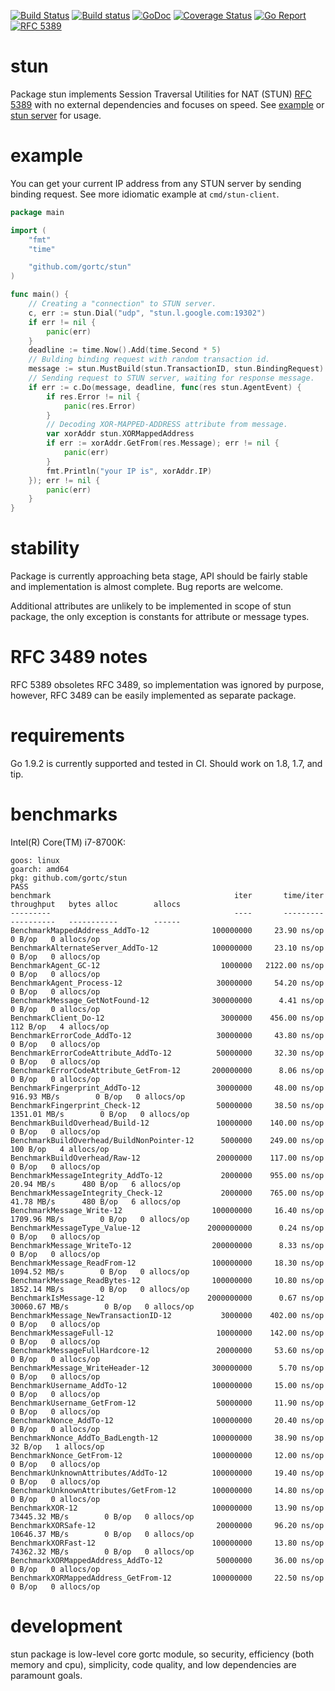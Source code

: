 [![Build Status](https://travis-ci.org/gortc/stun.svg)](https://travis-ci.org/gortc/stun)
[![Build status](https://ci.appveyor.com/api/projects/status/fw3drn3k52mf5ghw/branch/master?svg=true)](https://ci.appveyor.com/project/ernado/stun-j08g0/branch/master)
[![GoDoc](https://godoc.org/github.com/gortc/stun?status.svg)](http://godoc.org/github.com/gortc/stun)
[![Coverage Status](https://coveralls.io/repos/github/gortc/stun/badge.svg?branch=master)](https://coveralls.io/github/gortc/stun?branch=master)
[![Go Report](https://goreportcard.com/badge/github.com/gortc/stun?camo=retarded)](http://goreportcard.com/report/gortc/stun)
[![RFC 5389](https://img.shields.io/badge/RFC-5389-blue.svg)](https://tools.ietf.org/html/rfc5389)

# stun
Package stun implements Session Traversal Utilities for
NAT (STUN) [RFC 5389](https://tools.ietf.org/html/rfc5389) with no external dependencies and focuses on speed.
See [example](https://godoc.org/github.com/gortc/stun#example-Message)
or [stun server](https://github.com/gortc/stund) for usage.

# example
You can get your current IP address from any STUN server by sending
binding request. See more idiomatic example at `cmd/stun-client`.
```go
package main

import (
	"fmt"
	"time"

	"github.com/gortc/stun"
)

func main() {
	// Creating a "connection" to STUN server.
	c, err := stun.Dial("udp", "stun.l.google.com:19302")
	if err != nil {
		panic(err)
	}
	deadline := time.Now().Add(time.Second * 5)
	// Bulding binding request with random transaction id.
	message := stun.MustBuild(stun.TransactionID, stun.BindingRequest)
	// Sending request to STUN server, waiting for response message.
	if err := c.Do(message, deadline, func(res stun.AgentEvent) {
		if res.Error != nil {
			panic(res.Error)
		}
		// Decoding XOR-MAPPED-ADDRESS attribute from message.
		var xorAddr stun.XORMappedAddress
		if err := xorAddr.GetFrom(res.Message); err != nil {
			panic(err)
		}
		fmt.Println("your IP is", xorAddr.IP)
	}); err != nil {
		panic(err)
	}
}
```

# stability
Package is currently approaching beta stage, API should be fairly stable
and implementation is almost complete. Bug reports are welcome.

Additional attributes are unlikely to be implemented in scope of stun package,
the only exception is constants for attribute or message types.

# RFC 3489 notes
RFC 5389 obsoletes RFC 3489, so implementation was ignored by purpose, however,
RFC 3489 can be easily implemented as separate package.

# requirements
Go 1.9.2 is currently supported and tested in CI. Should work on 1.8, 1.7, and tip.

# benchmarks

Intel(R) Core(TM) i7-8700K:

```
goos: linux
goarch: amd64
pkg: github.com/gortc/stun
PASS
benchmark                                         iter       time/iter      throughput   bytes alloc        allocs
---------                                         ----       ---------      ----------   -----------        ------
BenchmarkMappedAddress_AddTo-12              100000000     23.90 ns/op                        0 B/op   0 allocs/op
BenchmarkAlternateServer_AddTo-12            100000000     23.10 ns/op                        0 B/op   0 allocs/op
BenchmarkAgent_GC-12                           1000000   2122.00 ns/op                        0 B/op   0 allocs/op
BenchmarkAgent_Process-12                     30000000     54.20 ns/op                        0 B/op   0 allocs/op
BenchmarkMessage_GetNotFound-12              300000000      4.41 ns/op                        0 B/op   0 allocs/op
BenchmarkClient_Do-12                          3000000    456.00 ns/op                      112 B/op   4 allocs/op
BenchmarkErrorCode_AddTo-12                   30000000     43.80 ns/op                        0 B/op   0 allocs/op
BenchmarkErrorCodeAttribute_AddTo-12          50000000     32.30 ns/op                        0 B/op   0 allocs/op
BenchmarkErrorCodeAttribute_GetFrom-12       200000000      8.06 ns/op                        0 B/op   0 allocs/op
BenchmarkFingerprint_AddTo-12                 30000000     48.00 ns/op     916.93 MB/s        0 B/op   0 allocs/op
BenchmarkFingerprint_Check-12                 50000000     38.50 ns/op    1351.01 MB/s        0 B/op   0 allocs/op
BenchmarkBuildOverhead/Build-12               10000000    140.00 ns/op                        0 B/op   0 allocs/op
BenchmarkBuildOverhead/BuildNonPointer-12      5000000    249.00 ns/op                      100 B/op   4 allocs/op
BenchmarkBuildOverhead/Raw-12                 20000000    117.00 ns/op                        0 B/op   0 allocs/op
BenchmarkMessageIntegrity_AddTo-12             2000000    955.00 ns/op      20.94 MB/s      480 B/op   6 allocs/op
BenchmarkMessageIntegrity_Check-12             2000000    765.00 ns/op      41.78 MB/s      480 B/op   6 allocs/op
BenchmarkMessage_Write-12                    100000000     16.40 ns/op    1709.96 MB/s        0 B/op   0 allocs/op
BenchmarkMessageType_Value-12               2000000000      0.24 ns/op                        0 B/op   0 allocs/op
BenchmarkMessage_WriteTo-12                  200000000      8.33 ns/op                        0 B/op   0 allocs/op
BenchmarkMessage_ReadFrom-12                 100000000     18.30 ns/op    1094.52 MB/s        0 B/op   0 allocs/op
BenchmarkMessage_ReadBytes-12                100000000     10.80 ns/op    1852.14 MB/s        0 B/op   0 allocs/op
BenchmarkIsMessage-12                       2000000000      0.67 ns/op   30060.67 MB/s        0 B/op   0 allocs/op
BenchmarkMessage_NewTransactionID-12           3000000    402.00 ns/op                        0 B/op   0 allocs/op
BenchmarkMessageFull-12                       10000000    142.00 ns/op                        0 B/op   0 allocs/op
BenchmarkMessageFullHardcore-12               20000000     53.60 ns/op                        0 B/op   0 allocs/op
BenchmarkMessage_WriteHeader-12              300000000      5.70 ns/op                        0 B/op   0 allocs/op
BenchmarkUsername_AddTo-12                   100000000     15.00 ns/op                        0 B/op   0 allocs/op
BenchmarkUsername_GetFrom-12                  50000000     11.90 ns/op                        0 B/op   0 allocs/op
BenchmarkNonce_AddTo-12                      100000000     20.40 ns/op                        0 B/op   0 allocs/op
BenchmarkNonce_AddTo_BadLength-12            100000000     38.90 ns/op                       32 B/op   1 allocs/op
BenchmarkNonce_GetFrom-12                    100000000     12.00 ns/op                        0 B/op   0 allocs/op
BenchmarkUnknownAttributes/AddTo-12          100000000     19.40 ns/op                        0 B/op   0 allocs/op
BenchmarkUnknownAttributes/GetFrom-12        100000000     14.80 ns/op                        0 B/op   0 allocs/op
BenchmarkXOR-12                              100000000     13.90 ns/op   73445.32 MB/s        0 B/op   0 allocs/op
BenchmarkXORSafe-12                           20000000     96.20 ns/op   10646.37 MB/s        0 B/op   0 allocs/op
BenchmarkXORFast-12                          100000000     13.80 ns/op   74362.32 MB/s        0 B/op   0 allocs/op
BenchmarkXORMappedAddress_AddTo-12            50000000     36.00 ns/op                        0 B/op   0 allocs/op
BenchmarkXORMappedAddress_GetFrom-12         100000000     22.50 ns/op                        0 B/op   0 allocs/op
```

# development

stun package is low-level core gortc module, so security, efficiency (both memory and cpu), simplicity,
code quality, and low dependencies are paramount goals.
